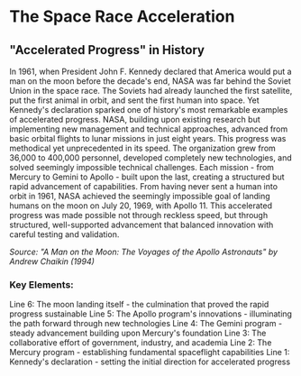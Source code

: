 # The Space Race Acceleration

## "Accelerated Progress" in History

In 1961, when President John F. Kennedy declared that America would put a man on the moon before the decade's end, NASA was far behind the Soviet Union in the space race. The Soviets had already launched the first satellite, put the first animal in orbit, and sent the first human into space. Yet Kennedy's declaration sparked one of history's most remarkable examples of accelerated progress. NASA, building upon existing research but implementing new management and technical approaches, advanced from basic orbital flights to lunar missions in just eight years. This progress was methodical yet unprecedented in its speed. The organization grew from 36,000 to 400,000 personnel, developed completely new technologies, and solved seemingly impossible technical challenges. Each mission - from Mercury to Gemini to Apollo - built upon the last, creating a structured but rapid advancement of capabilities. From having never sent a human into orbit in 1961, NASA achieved the seemingly impossible goal of landing humans on the moon on July 20, 1969, with Apollo 11. This accelerated progress was made possible not through reckless speed, but through structured, well-supported advancement that balanced innovation with careful testing and validation.

*Source: "A Man on the Moon: The Voyages of the Apollo Astronauts" by Andrew Chaikin (1994)*

### Key Elements:
Line 6: The moon landing itself - the culmination that proved the rapid progress sustainable
Line 5: The Apollo program's innovations - illuminating the path forward through new technologies
Line 4: The Gemini program - steady advancement building upon Mercury's foundation
Line 3: The collaborative effort of government, industry, and academia
Line 2: The Mercury program - establishing fundamental spaceflight capabilities
Line 1: Kennedy's declaration - setting the initial direction for accelerated progress